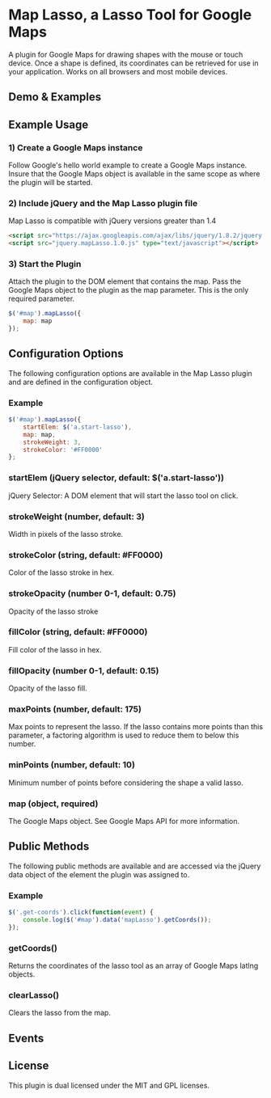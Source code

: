 # Map Lasso, a Lasso Tool for Google Maps
A plugin for Google Maps for drawing shapes with the mouse or touch device. Once a shape is defined, its coordinates can be retrieved for use in your application. Works on all browsers and most mobile devices.

## Demo & Examples



## Example Usage

### 1) Create a Google Maps instance
Follow Google's hello world example to create a Google Maps instance. Insure that the Google Maps object is available in the same scope as where the plugin will be started.

### 2) Include jQuery and the Map Lasso plugin file
Map Lasso is compatible with jQuery versions greater than 1.4 
```html
<script src="https://ajax.googleapis.com/ajax/libs/jquery/1.8.2/jquery.min.js" type="text/javascript"></script>
<script src="jquery.mapLasso.1.0.js" type="text/javascript"></script>
```

### 3) Start the Plugin
Attach the plugin to the DOM element that contains the map. Pass the Google Maps object to the plugin as the map parameter. This is the only required parameter.
```js
$('#map').mapLasso({
	map: map
});

```



## Configuration Options
The following configuration options are available in the Map Lasso plugin and are defined in the configuration object.

### Example
```js
$('#map').mapLasso({
    startElem: $('a.start-lasso'),
    map: map,
    strokeWeight: 3,
    strokeColor: '#FF0000'
};
```

### startElem (jQuery selector, default: $('a.start-lasso'))
jQuery Selector: A DOM element that will start the lasso tool on click.

### strokeWeight (number, default: 3)
Width in pixels of the lasso stroke.

### strokeColor (string, default: #FF0000)
Color of the lasso stroke in hex.

### strokeOpacity (number 0-1, default: 0.75)
Opacity of the lasso stroke

### fillColor (string, default: #FF0000)
Fill color of the lasso in hex.

### fillOpacity (number 0-1, default: 0.15)
Opacity of the lasso fill.

### maxPoints (number, default: 175)
Max points to represent the lasso. If the lasso contains more points than this parameter, a factoring algorithm is used to reduce them to below this number.

### minPoints (number, default: 10)
Minimum number of points before considering the shape a valid lasso.

### map (object, required)
The Google Maps object. See Google Maps API for more information.



## Public Methods
The following public methods are available and are accessed via the jQuery data object of the element the plugin was assigned to.

### Example
```js
$('.get-coords').click(function(event) {
	console.log($('#map').data('mapLasso').getCoords());
});
```

### getCoords()
Returns the coordinates of the lasso tool as an array of Google Maps latlng objects.

### clearLasso()
Clears the lasso from the map.




## Events 




## License
This plugin is dual licensed under the MIT and GPL licenses.